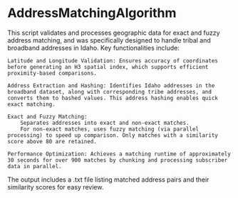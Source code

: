 # AddressMatchingAlgorithm

This script validates and processes geographic data for exact and fuzzy address matching, and was specifically designed to handle tribal and broadband addresses in Idaho. Key functionalities include:

    Latitude and Longitude Validation: Ensures accuracy of coordinates before generating an H3 spatial index, which supports efficient proximity-based comparisons.
    
    Address Extraction and Hashing: Identifies Idaho addresses in the broadband dataset, along with corresponding tribe addresses, and converts them to hashed values. This address hashing enables quick exact matching.
    
    Exact and Fuzzy Matching: 
        Separates addresses into exact and non-exact matches.
        For non-exact matches, uses fuzzy matching (via parallel processing) to speed up comparison. Only matches with a similarity score above 80 are retained.

    Performance Optimization: Achieves a matching runtime of approximately 30 seconds for over 900 matches by chunking and processing subscriber data in parallel.

The output includes a .txt file listing matched address pairs and their similarity scores for easy review.
